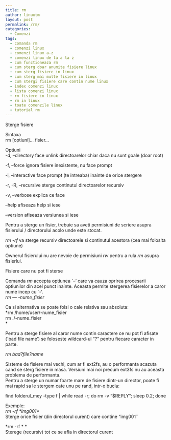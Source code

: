 ```yaml
---
title: rm
author: linuxtm
layout: post
permalink: /rm/
categories:
  - Comenzi
tags:
  - comanda rm
  - comenzi linux
  - comenzi linux a-z
  - comenzi linux de la a la z
  - cum functioneaza rm
  - cum sterg doar anumite fisiere linux
  - cum sterg fisiere in linux
  - cum sterg mai multe fisiere in linux
  - cum stergi fisiere care contin nume linux
  - index comenzi linux
  - lista comenzi linux
  - rm fisiere in linux
  - rm in linux
  - toate comenzile linux
  - tutorial rm
---
```

Sterge fisiere

Sintaxa  
rm [optiuni]&#8230; fisier&#8230;

Optiuni  
-d, &#8211;directory face unlink directoarelor chiar daca nu sunt goale (doar root)

-f, &#8211;force ignora fisiere inexistente, nu face prompt

-i, &#8211;interactive face prompt (te intreaba) inainte de orice stergere

-r, -R, &#8211;recursive sterge continutul directoarelor recursiv

-v, &#8211;verbose explica ce face

&#8211;help afiseaza help si iese

&#8211;version afiseaza versiunea si iese

Pentru a sterge un fisier, trebuie sa aveti permisiuni de scriere asupra fisierului / directorului acolo unde este stocat.

*rm -rf* va sterge recursiv directoarele si continutul acestora (cea mai folosita optiune)

Ownerul fisierului nu are nevoie de permisiuni *rw* pentru a rula *rm* asupra fisierlui.

Fisiere care nu pot fi sterse

Comanda *rm* accepta optiunea \`&#8211;&#8216; care va cauza oprirea procesarii optiunilor din acel punct inainte. Aceasta permite stergerea fisierelor a caror nume incep cu \`-&#8216;.  
*rm &#8212; -nume_fisier*

Ca si alternativa se poate folsi o cale relativa sau absoluta:  
*rm /home/user/-nume_fisier  
rm ./-nume_fisier  
*

Pentru a sterge fisiere al caror nume contin caractere ce nu pot fi afisate (\`bad file name&#8217;) se foloseste wildcard-ul &#8220;?&#8221; pentru fiecare caracter in parte.

*rm bad?file?name*

Sisteme de fisiere mai vechi, cum ar fi ext2fs, au o performanta scazuta cand se sterg fisiere in masa. Versiuni mai noi precum ext3fs nu au aceasta problema de performanta.  
Pentru a sterge un numar foarte mare de fisiere dintr-un director, poate fi mai rapid sa le stergem cate unu pe rand, intr-o bucla:

find folderul_mey -type f | while read -r; do rm -v &#8220;$REPLY&#8221;; sleep 0.2; done

Exemple:  
*rm -rf \*img001\**  
Sterge orice fisier (din directorul curent) care contine &#8220;img001&#8243;

*rm -rf * *  
Sterege (recursiv) tot ce se afla in directorul curent